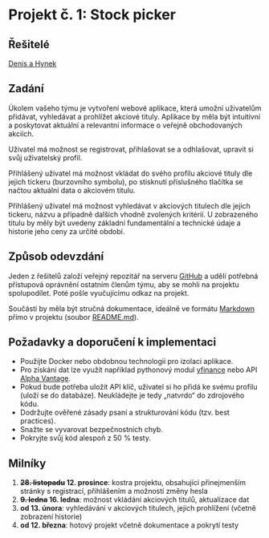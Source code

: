 # Projekt č. 1: Stock picker

## Řešitelé
[Denis a Hynek](https://github.com/DenisHosek/Stocks)

## Zadání
Úkolem vašeho týmu je vytvoření webové aplikace, která umožní uživatelům přidávat, vyhledávat a prohlížet akciové tituly. Aplikace by měla být intuitivní a poskytovat aktuální a relevantní informace o veřejně obchodovaných akciích.

Uživatel má možnost se registrovat, přihlašovat se a odhlašovat, upravit si svůj uživatelský profil.

Přihlášený uživatel má možnost vkládat do svého profilu akciové tituly dle jejich tickeru (burzovního symbolu), po stisknutí příslušného tlačítka se načtou aktuální data o akciovém titulu.

Přihlášený uživatel má možnost vyhledávat v akciových titulech dle jejich tickeru, názvu a případně dalších vhodně zvolených kritérií. U zobrazeného titulu by měly být uvedeny základní fundamentální a technické údaje a historie jeho ceny za určité období.

## Způsob odevzdání
Jeden z řešitelů založí veřejný repozitář na serveru [GitHub](https://github.com/) a udělí potřebná přístupová oprávnění ostatním členům týmu, aby se mohli na projektu spolupodílet. Poté pošle vyučujícímu odkaz na projekt.

Součástí by měla být stručná dokumentace, ideálně ve formátu [Markdown](https://www.markdownguide.org/) přímo v projektu (soubor [README.md](https://docs.github.com/en/repositories/managing-your-repositorys-settings-and-features/customizing-your-repository/about-readmes)).

## Požadavky a doporučení k implementaci
 * Použijte Docker nebo obdobnou technologii pro izolaci aplikace.
 * Pro získání dat lze využít například pythonový modul [yfinance](https://pypi.org/project/yfinance/) nebo API [Alpha Vantage](https://www.alphavantage.co/).
 * Pokud bude potřeba uložit API klíč, uživatel si ho přidá ke svému profilu (uloží se do databáze). Neukládejte je tedy „natvrdo“ do zdrojového kódu.
 * Dodržujte ověřené zásady psaní a strukturování kódu (tzv. best practices).
 * Snažte se vyvarovat bezpečnostních chyb.
 * Pokryjte svůj kód alespoň z 50 % testy.

## Milníky
 1. **~~28. listopadu~~ 12. prosince**: kostra projektu, obsahující přinejmenším stránky s registrací, přihlášením a možností změny hesla
 2. **~~9. ledna~~ 16. ledna**: možnost vkládání akciových titulů, aktualizace dat
 3. **od 13. února**: vyhledávání v akciových titulech, jejich prohlížení (včetně zobrazení historie)
 4. **od 12. března**: hotový projekt včetně dokumentace a pokrytí testy
